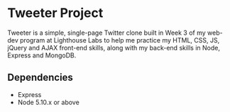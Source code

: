 # Tweeter Project

Tweeter is a simple, single-page Twitter clone built in Week 3 of my web-dev program at Lighthouse Labs to help me practice my HTML, CSS, JS, jQuery and AJAX front-end skills, along with my back-end skills in Node, Express and MongoDB.

## Dependencies

- Express
- Node 5.10.x or above

